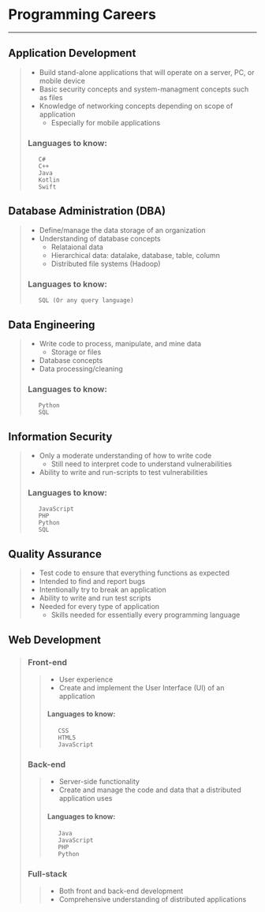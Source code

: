 # Programming Careers

___

## Application Development
>    - Build stand-alone applications that will operate on a server, PC, or mobile device
>    - Basic security concepts and system-managment concepts such as files
>    - Knowledge of networking concepts depending on scope of application
>        - Especially for mobile applications
>### Languages to know:
>        C#
>        C++
>        Java
>        Kotlin
>        Swift
>
## Database Administration (DBA)
>   - Define/manage the data storage of an organization
>   - Understanding of database concepts
>       - Relataional data
>       - Hierarchical data: datalake, database, table, column
>       - Distributed file systems (Hadoop)
>### Languages to know:
>        SQL (Or any query language)
>
## Data Engineering
>    - Write code to process, manipulate, and mine data
>        - Storage or files
>    - Database concepts
>    - Data processing/cleaning
>### Languages to know:
>        Python
>        SQL 
>
## Information Security
>    - Only a moderate understanding of how to write code
>        - Still need to interpret code to understand vulnerabilities
>    - Ability to write and run-scripts to test vulnerabilities
>### Languages to know:
>        JavaScript
>        PHP 
>        Python
>        SQL
>
## Quality Assurance
>    - Test code to ensure that everything functions as expected
>    - Intended to find and report bugs
>    - Intentionally try to break an application
>    - Ability to write and run test scripts
>    - Needed for every type of application
>        - Skills needed for essentially every programming language
>
## Web Development
>
>### Front-end
>>    - User experience
>>    - Create and implement the User Interface (UI) of an application
>>#### Languages to know:
>>        CSS
>>        HTML5 
>>        JavaScript
>
>### Back-end
>>    - Server-side functionality
>>    - Create and manage the code and data that a distributed application uses
>>#### Languages to know:
>>        Java
>>        JavaScript
>>        PHP
>>        Python
>
>### Full-stack
>>    - Both front and back-end development
>>    - Comprehensive understanding of distributed applications
>